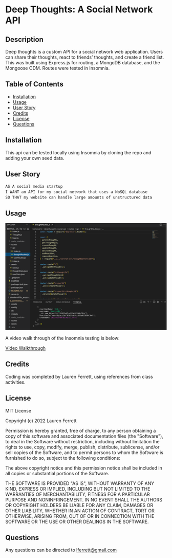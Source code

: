 # Deep Thoughts: A Social Network API

## Description

Deep thoughts is a custom API for a social network web application. Users can share their thoughts, react to friends’ thoughts, and create a friend list. This was built using Express.js for routing, a MongoDB database, and the Mongoose ODM. Routes were tested in Insomnia.

## Table of Contents

- [Installation](#installation)
- [Usage](#usage)
- [User Story](#userstory)
- [Credits](#credits)
- [License](#license)
- [Questions](#questions)

## Installation

This api can be tested locally using Insomnia by cloning the repo and adding your own seed data.

## User Story

```md
AS A social media startup
I WANT an API for my social network that uses a NoSQL database
SO THAT my website can handle large amounts of unstructured data
```

## Usage

![Screenshot of Final Code](./assets/deepthoughts_coding_screenshot.png)

A video walk through of the Insomnia testing is below:

[Video Walkthrough](https://drive.google.com/file/d/1bxjjC2JcQku-lga2XpnhjWuaMmtC1244/view?usp=sharing)

## Credits

Coding was completed by Lauren Ferrett, using references from class activities.

## License

MIT License

Copyright (c) 2022 Lauren Ferrett

Permission is hereby granted, free of charge, to any person obtaining a copy
of this software and associated documentation files (the "Software"), to deal
in the Software without restriction, including without limitation the rights
to use, copy, modify, merge, publish, distribute, sublicense, and/or sell
copies of the Software, and to permit persons to whom the Software is
furnished to do so, subject to the following conditions:

The above copyright notice and this permission notice shall be included in all
copies or substantial portions of the Software.

THE SOFTWARE IS PROVIDED "AS IS", WITHOUT WARRANTY OF ANY KIND, EXPRESS OR
IMPLIED, INCLUDING BUT NOT LIMITED TO THE WARRANTIES OF MERCHANTABILITY,
FITNESS FOR A PARTICULAR PURPOSE AND NONINFRINGEMENT. IN NO EVENT SHALL THE
AUTHORS OR COPYRIGHT HOLDERS BE LIABLE FOR ANY CLAIM, DAMAGES OR OTHER
LIABILITY, WHETHER IN AN ACTION OF CONTRACT, TORT OR OTHERWISE, ARISING FROM,
OUT OF OR IN CONNECTION WITH THE SOFTWARE OR THE USE OR OTHER DEALINGS IN THE
SOFTWARE.

## Questions
Any questions can be directed to lferrett@gmail.com
